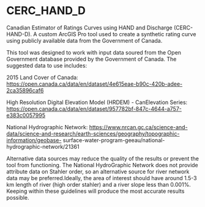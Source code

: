 # CERC_HAND_D
Canadian Estimator of Ratings Curves using HAND and Discharge (CERC-HAND-D). A custom ArcGIS Pro tool used to create a synthetic rating curve using publicly available data from the  Government of Canada.

This tool was designed to work with input data soured from the Open Government database provided by the Government of Canada. The suggested data to use includes:

2015 Land Cover of Canada: https://open.canada.ca/data/en/dataset/4e615eae-b90c-420b-adee-2ca35896caf6

High Resolution Digital Elevation Model (HRDEM) - CanElevation Series: https://open.canada.ca/data/en/dataset/957782bf-847c-4644-a757-e383c0057995

National Hydrographic Network: https://www.nrcan.gc.ca/science-and-data/science-and-research/earth-sciences/geography/topographic-information/geobase-
                               surface-water-program-geeau/national-hydrographic-network/21361

Alternative data sources may reduce the quality of the results or prevent the tool from functioning. The National HydroGraphic Network does not provide attribute data on Stahler
order, so an alternative source for river network data may be preferred.Ideally, the area of interest should have around 1.5-3 km length of river (high order stahler) and a river 
slope less than 0.001%. Keeping within these guidelines will produce the most accurate results possible. 
